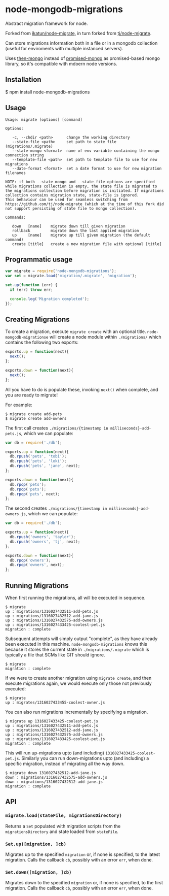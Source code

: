 # node-mongodb-migrations

  Abstract migration framework for node.

  Forked from [ikatun/node-migrate](https://github.com/ikatun/node-migrate), in turn forked from [tj/node-migrate](https://github.com/tj/node-migrate).

  Can store migrations information both in a file or in a mongodb collection (useful for enviroments with multiple instanced servers).

  Uses [then-mongo](https://github.com/then/then-mongo) instead of [promised-mongo](https://github.com/gordonmleigh/promised-mongo) as promised-based mongo library, so it's compatible with mdoern node versions.

## Installation

  $ npm install node-mongodb-migrations

## Usage

```
Usage: migrate [options] [command]

Options:

   -c, --chdir <path>      change the working directory
   --state-file <path>     set path to state file (migrations/.migrate)
   --state-mongo <format>  name of env variable containing the mongo connection string
   --template-file <path>  set path to template file to use for new migrations
   --date-format <format>  set a date format to use for new migration filenames

NOTE: if both --state-mongo and --state-file options are specified while migrations collection is empty, the state file is migrated to the migrations collection before migration is initiated. If migrations collection contains migration state, state-file is ignored.
This behaviour can be used for seamless switching from https://github.com/tj/node-migrate (which at the time of this fork did not support persisting of state file to mongo collection).

Commands:

   down   [name]    migrate down till given migration
   rollback         migrate down the last applied migration
   up     [name]    migrate up till given migration (the default command)
   create [title]   create a new migration file with optional [title]

```

## Programmatic usage

```javascript
var migrate = require('node-mongodb-migrations');
var set = migrate.load('migration/.migrate', 'migration');

set.up(function (err) {
  if (err) throw err;

  console.log('Migration completed');
});
```

## Creating Migrations

To create a migration, execute `migrate create` with an optional title. `node-mongodb-migrationse` will create a node module within `./migrations/` which contains the following two exports:

```javascript
exports.up = function(next){
  next();
};

exports.down = function(next){
  next();
};
```
All you have to do is populate these, invoking `next()` when complete, and you are ready to migrate!

For example:

    $ migrate create add-pets
    $ migrate create add-owners

The first call creates `./migrations/{timestamp in milliseconds}-add-pets.js`, which we can populate:

```javascript
var db = require('./db');

exports.up = function(next){
  db.rpush('pets', 'tobi');
  db.rpush('pets', 'loki');
  db.rpush('pets', 'jane', next);
};

exports.down = function(next){
  db.rpop('pets');
  db.rpop('pets');
  db.rpop('pets', next);
};
```

The second creates `./migrations/{timestamp in milliseconds}-add-owners.js`, which we can populate:

```javascript
var db = require('./db');

exports.up = function(next){
  db.rpush('owners', 'taylor');
  db.rpush('owners', 'tj', next);
};

exports.down = function(next){
  db.rpop('owners');
  db.rpop('owners', next);
};
```

## Running Migrations

When first running the migrations, all will be executed in sequence.

    $ migrate
    up : migrations/1316027432511-add-pets.js
    up : migrations/1316027432512-add-jane.js
    up : migrations/1316027432575-add-owners.js
    up : migrations/1316027433425-coolest-pet.js
    migration : complete

Subsequent attempts will simply output "complete", as they have already been executed in this machine. `node-mongodb-migrations` knows this because it stores the current state in `./migrations/.migrate` which is typically a file that SCMs like GIT should ignore.

    $ migrate
    migration : complete

If we were to create another migration using `migrate create`, and then execute migrations again, we would execute only those not previously executed:

    $ migrate
    up : migrates/1316027433455-coolest-owner.js

You can also run migrations incrementally by specifying a migration.

    $ migrate up 1316027433425-coolest-pet.js
    up : migrations/1316027432511-add-pets.js
    up : migrations/1316027432512-add-jane.js
    up : migrations/1316027432575-add-owners.js
    up : migrations/1316027433425-coolest-pet.js
    migration : complete

This will run up-migrations upto (and including) `1316027433425-coolest-pet.js`. Similarly you can run down-migrations upto (and including) a specific migration, instead of migrating all the way down.

    $ migrate down 1316027432512-add-jane.js
    down : migrations/1316027432575-add-owners.js
    down : migrations/1316027432512-add-jane.js
    migration : complete

## API

### `migrate.load(stateFile, migrationsDirectory)`

Returns a `Set` populated with migration scripts from the `migrationsDirectory`
and state loaded from `stateFile`.

### `Set.up([migration, ]cb)`

Migrates up to the specified `migration` or, if none is specified, to the latest
migration. Calls the callback `cb`, possibly with an error `err`, when done.

### `Set.down([migration, ]cb)`

Migrates down to the specified `migration` or, if none is specified, to the
first migration. Calls the callback `cb`, possibly with an error `err`, when
done.



